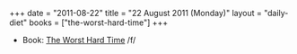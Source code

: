 +++
date = "2011-08-22"
title = "22 August 2011 (Monday)"
layout = "daily-diet"
books = ["the-worst-hard-time"]
+++

<ul>
<li class="entry books">Book: <a href="/books/the-worst-hard-time">The Worst Hard Time</a> /f/</li>
</ul>